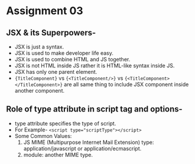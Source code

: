 # Assignment 03

## JSX & its Superpowers-

-   JSX is just a syntax.
-   JSX is used to make developer life easy.
-   JSX is used to combine HTML and JS together.
-   JSX is not HTML inside JS rather it is HTML-like syntax inside JS.
-   JSX has only one parent element.
-   `{TitleComponent}` vs `{<TitleComponent/>}` vs `{<TitleComponent></TitleComponent>}` are all same thing to include JSX component inside another component.

## Role of type attribute in script tag and options-

-   type attribute specifies the type of script.
-   For Example- `<script type="scriptType"></script>`
-   Some Common Values:
    1. JS MIME (Multipurpose Internet Mail Extension) type: application/javascript or application/ecmascript.
    2. module: another MIME type.

